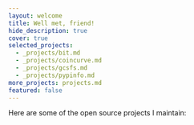 ```yaml
---
layout: welcome
title: Well met, friend!
hide_description: true
cover: true
selected_projects:
  - _projects/bit.md
  - _projects/coincurve.md
  - _projects/gcsfs.md
  - _projects/pypinfo.md
more_projects: projects.md
featured: false
---
```


<!--author-->

Here are some of the open source projects I maintain:
<!--projects-->
